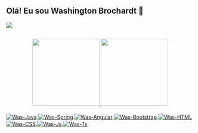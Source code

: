 ## Olá! Eu sou Washington Brochardt  👋

<div> 
  <a href="https://www.linkedin.com/in/washington-brochardt/" target="_blank"><img src="https://img.shields.io/badge/-LinkedIn-%230077B5?style=for-the-badge&logo=linkedin&logoColor=white" target="_blank"></a> 
</div>

##

<div align="center">
  <a href="https://github.com/Washingtonbrochardt">
  <img height="180em" src="https://github-readme-stats.vercel.app/api?username=Washingtonbrochardt&show_icons=true&theme=radical&include_all_commits=true&count_private=true"/>
  <img height="180em" src="https://github-readme-stats.vercel.app/api/top-langs/?username=Washingtonbrochardt&layout=compact&langs_count=7&theme=radical"/>
</div>

  
  <div style="display: inline_block"><br>
  <img align="center" alt="Was-Java" src="https://img.shields.io/badge/Java-ED8B00?style=for-the-badge&logo=java&logoColor=white">
  <img align="center" alt="Was-Spring" src="https://img.shields.io/badge/Spring-6DB33F?style=for-the-badge&logo=spring&logoColor=white">
  <img align="center" alt="Was-Angular" src="https://img.shields.io/badge/Angular-DD0031?style=for-the-badge&logo=angular&logoColor=white">
  <img align="center" alt="Was-Bootstrap" src="https://img.shields.io/badge/Bootstrap-563D7C?style=for-the-badge&logo=bootstrap&logoColor=white">
  <img align="center" alt="Was-HTML" src="https://img.shields.io/badge/HTML5-E34F26?style=for-the-badge&logo=html5&logoColor=white">
  <img align="center" alt="Was-CSS" src="https://img.shields.io/badge/CSS3-1572B6?style=for-the-badge&logo=css3&logoColor=white">
  <img align="center" alt="Was-Js" src="https://img.shields.io/badge/JavaScript-323330?style=for-the-badge&logo=javascript&logoColor=F7DF1E">
  <img align="center" alt="Was-Ts" src="https://img.shields.io/badge/TypeScript-007ACC?style=for-the-badge&logo=typescript&logoColor=white">
</div>


